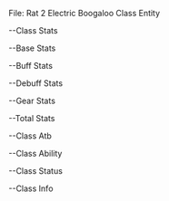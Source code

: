 File: Rat 2 Electric Boogaloo
Class Entity

--Class Stats

  --Base Stats

  --Buff Stats
  
  --Debuff Stats
  
  --Gear Stats
  
  --Total Stats

--Class Atb

--Class Ability

--Class Status

--Class Info
